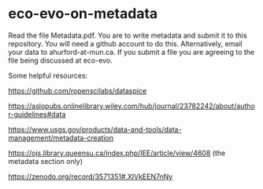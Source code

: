 # eco-evo-on-metadata

Read the file Metadata.pdf. You are to write metadata and submit it to this repository. You will need a github account to do this. Alternatively, email your data to ahurford-at-mun.ca. If you submit a file you are agreeing to the file being discussed at eco-evo.

Some helpful resources:

https://github.com/ropenscilabs/dataspice

https://aslopubs.onlinelibrary.wiley.com/hub/journal/23782242/about/author-guidelines#data

https://www.usgs.gov/products/data-and-tools/data-management/metadata-creation

https://ojs.library.queensu.ca/index.php/IEE/article/view/4608 (the metadata section only)

https://zenodo.org/record/3571351#.XlVkEEN7nNy
